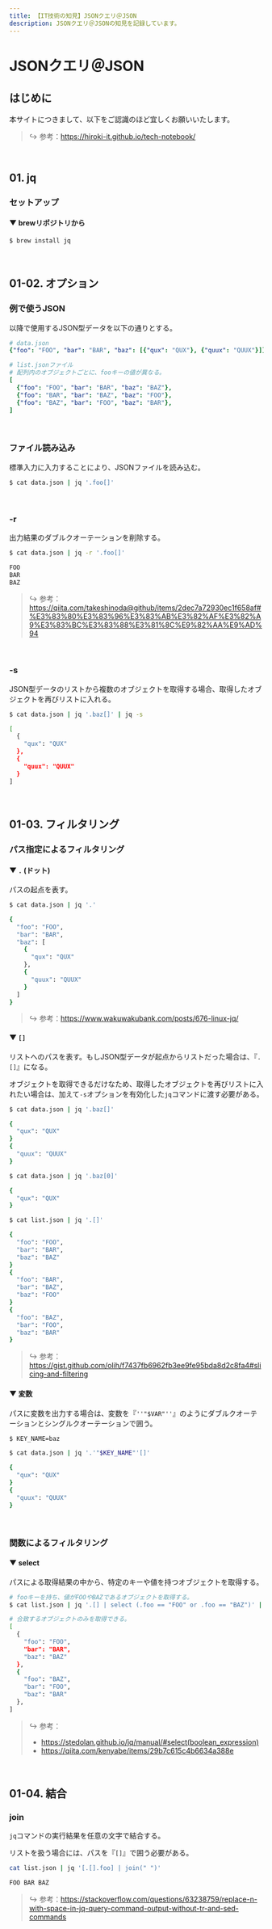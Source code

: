 ```yaml
---
title: 【IT技術の知見】JSONクエリ＠JSON
description: JSONクエリ＠JSONの知見を記録しています。
---
```


# JSONクエリ＠JSON

## はじめに

本サイトにつきまして、以下をご認識のほど宜しくお願いいたします。

> ↪️ 参考：https://hiroki-it.github.io/tech-notebook/

<br>

## 01. jq

### セットアップ

#### ▼ brewリポジトリから

```bash
$ brew install jq
```

<br>

## 01-02. オプション

### 例で使うJSON

以降で使用するJSON型データを以下の通りとする。

```yaml
# data.json
{"foo": "FOO", "bar": "BAR", "baz": [{"qux": "QUX"}, {"quux": "QUUX"}]}
```

```yaml
# list.jsonファイル
# 配列内のオブジェクトごとに、fooキーの値が異なる。
[
  {"foo": "FOO", "bar": "BAR", "baz": "BAZ"},
  {"foo": "BAR", "bar": "BAZ", "baz": "FOO"},
  {"foo": "BAZ", "bar": "FOO", "baz": "BAR"},
]
```

<br>

### ファイル読み込み

標準入力に入力することにより、JSONファイルを読み込む。

```bash
$ cat data.json | jq '.foo[]'
```

<br>

### -r

出力結果のダブルクオーテーションを削除する。

```bash
$ cat data.json | jq -r '.foo[]'

FOO
BAR
BAZ
```

> ↪️ 参考：https://qiita.com/takeshinoda@github/items/2dec7a72930ec1f658af#%E3%83%80%E3%83%96%E3%83%AB%E3%82%AF%E3%82%A9%E3%83%BC%E3%83%88%E3%81%8C%E9%82%AA%E9%AD%94

<br>

### -s

JSON型データのリストから複数のオブジェクトを取得する場合、取得したオブジェクトを再びリストに入れる。

```bash
$ cat data.json | jq '.baz[]' | jq -s

[
  {
    "qux": "QUX"
  },
  {
    "quux": "QUUX"
  }
]
```

<br>

## 01-03. フィルタリング

### パス指定によるフィルタリング

#### ▼ `.` (ドット)

パスの起点を表す。

```bash
$ cat data.json | jq '.'

{
  "foo": "FOO",
  "bar": "BAR",
  "baz": [
    {
      "qux": "QUX"
    },
    {
      "quux": "QUUX"
    }
  ]
}
```

> ↪️ 参考：https://www.wakuwakubank.com/posts/676-linux-jq/

#### ▼ `[]`

リストへのパスを表す。もしJSON型データが起点からリストだった場合は、『`.[]`』になる。

オブジェクトを取得できるだけなため、取得したオブジェクトを再びリストに入れたい場合は、加えて`-s`オプションを有効化した`jq`コマンドに渡す必要がある。

```bash
$ cat data.json | jq '.baz[]'

{
  "qux": "QUX"
}
{
  "quux": "QUUX"
}
```

```bash
$ cat data.json | jq '.baz[0]'

{
  "qux": "QUX"
}
```

```bash
$ cat list.json | jq '.[]'

{
  "foo": "FOO",
  "bar": "BAR",
  "baz": "BAZ"
}
{
  "foo": "BAR",
  "bar": "BAZ",
  "baz": "FOO"
}
{
  "foo": "BAZ",
  "bar": "FOO",
  "baz": "BAR"
}
```

> ↪️ 参考：https://gist.github.com/olih/f7437fb6962fb3ee9fe95bda8d2c8fa4#slicing-and-filtering

#### ▼ 変数

パスに変数を出力する場合は、変数を『`''"$VAR"''`』のようにダブルクオーテーションとシングルクオーテーションで囲う。

```bash
$ KEY_NAME=baz

$ cat data.json | jq '.'"$KEY_NAME"'[]'

{
  "qux": "QUX"
}
{
  "quux": "QUUX"
}
```

<br>

### 関数によるフィルタリング

#### ▼ select

パスによる取得結果の中から、特定のキーや値を持つオブジェクトを取得する。

```bash
# fooキーを持ち、値がFOOやBAZであるオブジェクトを取得する。
$ cat list.json | jq '.[] | select (.foo == "FOO" or .foo == "BAZ")' | jq -s '.'

# 合致するオブジェクトのみを取得できる。
[
  {
    "foo": "FOO",
    "bar": "BAR",
    "baz": "BAZ"
  },
  {
    "foo": "BAZ",
    "bar": "FOO",
    "baz": "BAR"
  },
]
```

> ↪️ 参考：
>
> - https://stedolan.github.io/jq/manual/#select(boolean_expression)
> - https://qiita.com/kenyabe/items/29b7c615c4b6634a388e

<br>

## 01-04. 結合

### join

`jq`コマンドの実行結果を任意の文字で結合する。

リストを扱う場合には、パスを『`[]`』で囲う必要がある。

```bash
cat list.json | jq '[.[].foo] | join(" ")'

FOO BAR BAZ
```

> ↪️ 参考：https://stackoverflow.com/questions/63238759/replace-n-with-space-in-jq-query-command-output-without-tr-and-sed-commands

<br>
